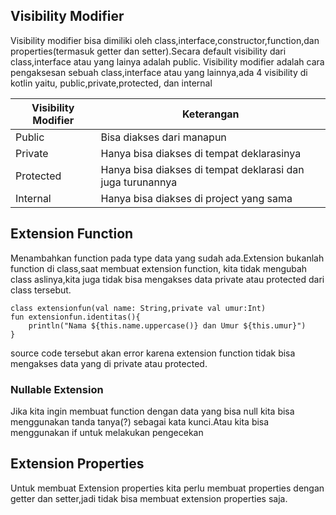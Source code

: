 ## Visibility Modifier
Visibility modifier bisa dimiliki oleh class,interface,constructor,function,dan properties(termasuk getter dan setter).Secara default visibility dari class,interface atau yang lainya adalah public.
Visibility modifier adalah cara pengaksesan sebuah class,interface atau yang lainnya,ada 4 visibility di kotlin yaitu, public,private,protected, dan internal

|Visibility Modifier|Keterangan|
|-------------------|----------|
|Public|Bisa diakses dari manapun|
|Private| Hanya bisa diakses di tempat deklarasinya|
|Protected| Hanya bisa diakses di tempat deklarasi dan juga turunannya|
|Internal|Hanya bisa diakses di project yang sama|

## Extension Function
Menambahkan function pada type data yang sudah ada.Extension bukanlah function di class,saat membuat extension function, kita tidak mengubah class aslinya,kita juga
tidak bisa mengakses data private atau protected dari class tersebut.
```
class extensionfun(val name: String,private val umur:Int)
fun extensionfun.identitas(){
    println("Nama ${this.name.uppercase()} dan Umur ${this.umur}")
}
```
source code tersebut akan error karena extension function tidak bisa mengakses data yang di private atau protected.
### Nullable Extension
Jika kita ingin membuat function dengan data yang bisa null kita bisa menggunakan tanda tanya(?) sebagai kata kunci.Atau kita bisa
menggunakan if untuk melakukan pengecekan

## Extension Properties
Untuk membuat Extension properties kita perlu membuat properties dengan getter dan setter,jadi tidak bisa membuat extension properties saja.